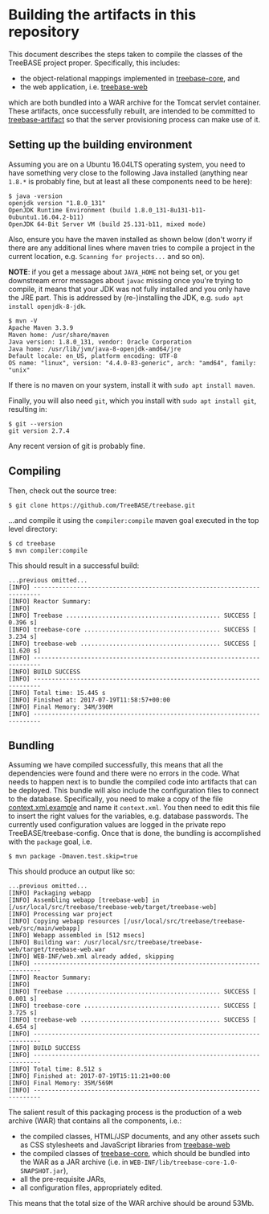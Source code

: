 Building the artifacts in this repository
=========================================

This document describes the steps taken to compile the classes of the TreeBASE project proper.
Specifically, this includes:

- the object-relational mappings implemented in [treebase-core](treebase-core), and 
- the web application, i.e. [treebase-web](treebase-web)

which are both bundled into a WAR archive for the Tomcat servlet container. These artifacts, once 
successfully rebuilt, are intended to be committed to 
[treebase-artifact](https://github.com/naturalis/treebase-artifact) so that the server provisioning
process can make use of it.

Setting up the building environment
-----------------------------------

Assuming you are on a Ubuntu 16.04LTS operating system, you need to have something very close to 
the following Java installed (anything near `1.8.*` is probably fine, but at least all these 
components need to be here):

    $ java -version
    openjdk version "1.8.0_131"
    OpenJDK Runtime Environment (build 1.8.0_131-8u131-b11-0ubuntu1.16.04.2-b11)
    OpenJDK 64-Bit Server VM (build 25.131-b11, mixed mode)

Also, ensure you have the maven installed as shown below (don't worry if there are any additional
lines where maven tries to compile a project in the current location, e.g. `Scanning for projects...`
and so on). 

**NOTE**: if you get a message about `JAVA_HOME` not being set, or you get downstream error messages 
about `javac` missing once you're trying to compile, it means that your JDK was not fully installed 
and you only have the JRE part. This is addressed by (re-)installing the JDK, e.g. 
`sudo apt install openjdk-8-jdk`.

    $ mvn -V
    Apache Maven 3.3.9
    Maven home: /usr/share/maven
    Java version: 1.8.0_131, vendor: Oracle Corporation
    Java home: /usr/lib/jvm/java-8-openjdk-amd64/jre
    Default locale: en_US, platform encoding: UTF-8
    OS name: "linux", version: "4.4.0-83-generic", arch: "amd64", family: "unix"

If there is no maven on your system, install it with `sudo apt install maven`.

Finally, you will also need `git`, which you install with `sudo apt install git`, resulting in:

    $ git --version
    git version 2.7.4

Any recent version of git is probably fine.

Compiling
---------

Then, check out the source tree:

    $ git clone https://github.com/TreeBASE/treebase.git

...and compile it using the `compiler:compile` maven goal executed in the top level directory:

    $ cd treebase
    $ mvn compiler:compile

This should result in a successful build:

    ...previous omitted...
    [INFO] ------------------------------------------------------------------------
    [INFO] Reactor Summary:
    [INFO] 
    [INFO] Treebase ........................................... SUCCESS [  0.396 s]
    [INFO] treebase-core ...................................... SUCCESS [  3.234 s]
    [INFO] treebase-web ....................................... SUCCESS [ 11.620 s]
    [INFO] ------------------------------------------------------------------------
    [INFO] BUILD SUCCESS
    [INFO] ------------------------------------------------------------------------
    [INFO] Total time: 15.445 s
    [INFO] Finished at: 2017-07-19T11:58:57+00:00
    [INFO] Final Memory: 34M/390M
    [INFO] ------------------------------------------------------------------------

Bundling
--------

Assuming we have compiled successfully, this means that all the dependencies were found
and there were no errors in the code. What needs to happen next is to bundle the compiled
code into artifacts that can be deployed. This bundle will also include the configuration
files to connect to the database. Specifically, you need to make a copy of the file 
[context.xml.example](treebase-web/src/main/webapp/META-INF/context.xml.example) and name
it `context.xml`. You then need to edit this file to insert the right values for the 
variables, e.g. database passwords. The currently used configuration values are logged in 
the private repo TreeBASE/treebase-config. Once that is done, the bundling is accomplished 
with the `package` goal, i.e.

    $ mvn package -Dmaven.test.skip=true

This should produce an output like so:

    ...previous omitted...
    [INFO] Packaging webapp
    [INFO] Assembling webapp [treebase-web] in [/usr/local/src/treebase/treebase-web/target/treebase-web]
    [INFO] Processing war project
    [INFO] Copying webapp resources [/usr/local/src/treebase/treebase-web/src/main/webapp]
    [INFO] Webapp assembled in [512 msecs]
    [INFO] Building war: /usr/local/src/treebase/treebase-web/target/treebase-web.war
    [INFO] WEB-INF/web.xml already added, skipping
    [INFO] ------------------------------------------------------------------------
    [INFO] Reactor Summary:
    [INFO] 
    [INFO] Treebase ........................................... SUCCESS [  0.001 s]
    [INFO] treebase-core ...................................... SUCCESS [  3.725 s]
    [INFO] treebase-web ....................................... SUCCESS [  4.654 s]
    [INFO] ------------------------------------------------------------------------
    [INFO] BUILD SUCCESS
    [INFO] ------------------------------------------------------------------------
    [INFO] Total time: 8.512 s
    [INFO] Finished at: 2017-07-19T15:11:21+00:00
    [INFO] Final Memory: 35M/569M
    [INFO] ------------------------------------------------------------------------

The salient result of this packaging process is the production of a web archive (WAR)
that contains all the components, i.e.: 

- the compiled classes, HTML/JSP documents, and any other assets such as CSS stylesheets
  and JavaScript libraries from [treebase-web](treebase-web)
- the compiled classes of [treebase-core](treebase-core), which should be bundled into
  the WAR as a JAR archive (i.e. in `WEB-INF/lib/treebase-core-1.0-SNAPSHOT.jar`), 
- all the pre-requisite JARs,
- all configuration files, appropriately edited.

This means that the total size of the WAR archive should be around 53Mb.
